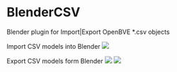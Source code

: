 # BlenderCSV
Blender plugin for Import|Export OpenBVE *.csv objects

Import CSV models into Blender
![](https://habrastorage.org/webt/39/qw/ol/39qwol74z3ok2ogavmoqrxsj8he.png)

Export CSV models form Blender
![](https://habrastorage.org/webt/11/m1/wx/11m1wx6nobqsois0zovyjweyjme.png)
![](https://habrastorage.org/webt/aj/90/yu/aj90yu138130ieio0cowofhozxw.png)
